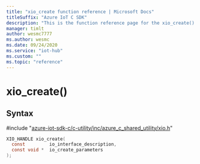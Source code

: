 ```yaml
---                             
title: "xio_create function reference | Microsoft Docs" 
titleSuffix: "Azure IoT C SDK"            
description: "This is the function reference page for the xio_create() function in the Azure IoT C SDK. This SDK is used with Azure IoT Hub and Azure IoT Hub Device Provisioning Service"            
manager: timlt                 
author: wesmc7777              
ms.author: wesmc               
ms.date: 09/24/2020                    
ms.service: "iot-hub"             
ms.custom: ""                
ms.topic: "reference"        
---                            
```


# xio_create()

## Syntax

\#include "[azure-iot-sdk-c/c-utility/inc/azure_c_shared_utility/xio.h](../xio-h.md)"  
```C
XIO_HANDLE xio_create(
  const         io_interface_description,
  const void *  io_create_parameters
);
```


